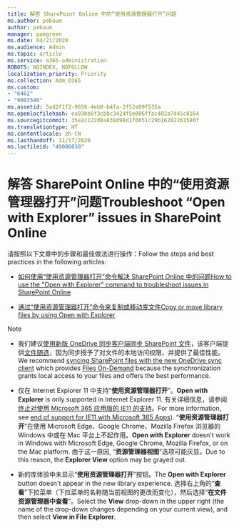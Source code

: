 ```yaml
---
title: 解答 SharePoint Online 中的“使用资源管理器打开”问题
ms.author: pebaum
author: pebaum
manager: pamgreen
ms.date: 04/21/2020
ms.audience: Admin
ms.topic: article
ms.service: o365-administration
ROBOTS: NOINDEX, NOFOLLOW
localization_priority: Priority
ms.collection: Adm_O365
ms.custom:
- "6462"
- "9003546"
ms.assetid: 5ad2f1f2-9650-4eb0-b4fa-2f52a09f535a
ms.openlocfilehash: ea93bb6f3cbbc3424f5e006ffac482a7445c8164
ms.sourcegitcommit: 35e2c122d8a838d98d1f0851c29b16282261580f
ms.translationtype: HT
ms.contentlocale: zh-CN
ms.lasthandoff: 11/17/2020
ms.locfileid: "49086038"
---
```

# <a name="troubleshoot-open-with-explorer-issues-in-sharepoint-online"></a><span data-ttu-id="e68d7-102">解答 SharePoint Online 中的“使用资源管理器打开”问题</span><span class="sxs-lookup"><span data-stu-id="e68d7-102">Troubleshoot “Open with Explorer” issues in SharePoint Online</span></span>

<span data-ttu-id="e68d7-103">请按照以下文章中的步骤和最佳做法进行操作：</span><span class="sxs-lookup"><span data-stu-id="e68d7-103">Follow the steps and best practices in the following articles:</span></span>

- [<span data-ttu-id="e68d7-104">如何使用“使用资源管理器打开”命令解决 SharePoint Online 中的问题</span><span class="sxs-lookup"><span data-stu-id="e68d7-104">How to use the "Open with Explorer" command to troubleshoot issues in SharePoint Online</span></span>](https://docs.microsoft.com/sharepoint/troubleshoot/lists-and-libraries/troubleshoot-issues-using-open-with-explorer)

- [<span data-ttu-id="e68d7-105">通过“使用资源管理器打开”命令来复制或移动库文件</span><span class="sxs-lookup"><span data-stu-id="e68d7-105">Copy or move library files by using Open with Explorer</span></span>](https://support.microsoft.com/office/copy-or-move-library-files-by-using-open-with-explorer-aaee7bfb-e2a1-42ee-8fc0-bcc0754f04d2?ui=en-us&rs=en-us&ad=us)

> [!NOTE]
- <span data-ttu-id="e68d7-106">我们建议[使用新版 OneDrive 同步客户端同步 SharePoint 文件](https://support.microsoft.com/office/sync-sharepoint-and-teams-files-with-your-computer-6de9ede8-5b6e-4503-80b2-6190f3354a88?ui=en-us&rs=en-us&ad=us)，该客户端提供[文件随选](https://support.microsoft.com/office/save-disk-space-with-onedrive-files-on-demand-for-windows-10-0e6860d3-d9f3-4971-b321-7092438fb38e?ui=en-us&rs=en-us&ad=us)，因为同步授予了对文件的本地访问权限，并提供了最佳性能。</span><span class="sxs-lookup"><span data-stu-id="e68d7-106">We recommend [syncing SharePoint files with the new OneDrive sync client](https://support.microsoft.com/office/sync-sharepoint-and-teams-files-with-your-computer-6de9ede8-5b6e-4503-80b2-6190f3354a88?ui=en-us&rs=en-us&ad=us) which provides [Files On-Demand](https://support.microsoft.com/office/save-disk-space-with-onedrive-files-on-demand-for-windows-10-0e6860d3-d9f3-4971-b321-7092438fb38e?ui=en-us&rs=en-us&ad=us) because the synchronization grants local access to your files and offers the best performance.</span></span>

- <span data-ttu-id="e68d7-107">仅在 Internet Explorer 11 中支持“**使用资源管理器打开**”。</span><span class="sxs-lookup"><span data-stu-id="e68d7-107">**Open with Explorer** is only supported in Internet Explorer 11.</span></span> <span data-ttu-id="e68d7-108">有关详细信息，请参阅 [终止对使用 Microsoft 365 应用版的 IE11 的支持](https://docs.microsoft.com/lifecycle/announcements/m365-ie11-microsoft-edge-legacy)。</span><span class="sxs-lookup"><span data-stu-id="e68d7-108">For more information, see [end of support for IE11 with Microsoft 365 Apps](https://docs.microsoft.com/lifecycle/announcements/m365-ie11-microsoft-edge-legacy)).</span></span> <span data-ttu-id="e68d7-109">“**使用资源管理器打开**”在使用 Microsoft Edge、Google Chrome、Mozilla Firefox 浏览器的 Windows 中或在 Mac 平台上不起作用。</span><span class="sxs-lookup"><span data-stu-id="e68d7-109">**Open with Explorer** doesn't work in Windows with Microsoft Edge, Google Chrome, Mozilla Firefox, or on the Mac platform.</span></span> <span data-ttu-id="e68d7-110">由于这一原因, “**资源管理器视图**”选项可能灰显。</span><span class="sxs-lookup"><span data-stu-id="e68d7-110">Due to this reason, the **Explorer View** option may be grayed out.</span></span> 

- <span data-ttu-id="e68d7-111">新的库体验中未显示“**使用资源管理器打开**”按钮。</span><span class="sxs-lookup"><span data-stu-id="e68d7-111">The **Open with Explorer** button doesn't appear in the new library experience.</span></span> <span data-ttu-id="e68d7-112">选择右上角的“**查看**”下拉菜单（下拉菜单的名称随当前视图的更改而变化），然后选择“**在文件资源管理器中查看**”。</span><span class="sxs-lookup"><span data-stu-id="e68d7-112">Select the **View** drop-down in the upper right (the name of the drop-down changes depending on your current view), and then select **View in File Explorer**.</span></span>

